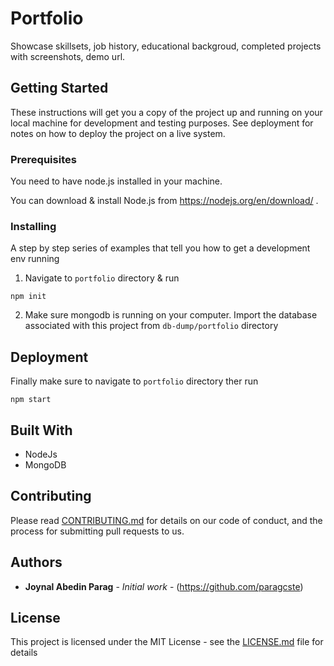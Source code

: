 # Portfolio

Showcase skillsets, job history, educational backgroud, completed projects with screenshots, demo url.

## Getting Started

These instructions will get you a copy of the project up and running on your local machine for development and testing purposes. See deployment for notes on how to deploy the project on a live system.

### Prerequisites

You need to have node.js installed in your machine.

You can download & install Node.js from https://nodejs.org/en/download/ .

### Installing

A step by step series of examples that tell you how to get a development env running

1. Navigate to `portfolio` directory & run
```
npm init
```
2. Make sure mongodb is running on your computer. Import the database associated with this project from `db-dump/portfolio` directory




## Deployment

Finally make sure to navigate to `portfolio` directory ther run
```
npm start
```
## Built With

* NodeJs
* MongoDB

## Contributing

Please read [CONTRIBUTING.md](https://gist.github.com/PurpleBooth/b24679402957c63ec426) for details on our code of conduct, and the process for submitting pull requests to us.


## Authors

* **Joynal Abedin Parag** - *Initial work* - (https://github.com/paragcste)

## License

This project is licensed under the MIT License - see the [LICENSE.md](LICENSE.md) file for details